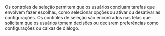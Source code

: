 Os controles de seleção permitem que os usuários concluam tarefas que envolvem fazer escolhas, como selecionar opções ou ativar ou desativar as configurações. Os controles de seleção são encontrados nas telas que solicitam que os usuários tomem decisões ou declarem preferências como configurações ou caixas de diálogo.
